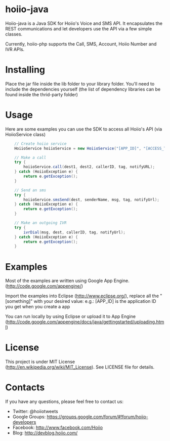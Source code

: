 # hoiio-java
Hoiio-java is a Java SDK for Hoiio's Voice and SMS API. It encapsulates the REST 
communications and let developers use the API via a few simple classes.

Currently, hoiio-php supports the Call, SMS, Account, Hoiio Number and IVR APIs.


# Installing
Place the jar file inside the lib folder to your library folder. 
You'll need to include the dependencies yourself (the list of dependency libraries 
can be found inside the thrid-party folder)


# Usage
Here are some examples you can use the SDK to access all Hoiio's API (via HoiioService class)

``` java
	// Create hoiio service
	HoiioService hoiioService = new HoiioService("[APP_ID]", "[ACCESS_TOKEN]");

	// Make a call
	try {
		hoiioService.call(dest1, dest2, callerID, tag, notifyURL);
	} catch (HoiioException e) {
		return e.getException();
	}

	// Send an sms
	try {
		hoiioService.smsSend(dest, senderName, msg, tag, notifyUrl);
	} catch (HoiioException e) {
		return e.getException();
	}

	// Make an outgoing IVR
	try {
		ivrDial(msg, dest, callerID, tag, notifyUrl);
	} catch (HoiioException e) {
		return e.getException();
	}
```


# Examples
Most of the examples are written using Google App Engine. (http://code.google.com/appengine/)

Import the examples into Eclipse (http://www.eclipse.org/), replace all the "[something]"
with your desired value: e.g.: [APP_ID] is the application ID you get when you create a app

You can run locally by using Eclipse or upload it to App Engine 
(http://code.google.com/appengine/docs/java/gettingstarted/uploading.html)


# License
This project is under MIT License (http://en.wikipedia.org/wiki/MIT_License).
See LICENSE file for details.


# Contacts
If you have any questions, please feel free to contact us:

* Twitter:        @hoiiotweets
* Google Groups:  https://groups.google.com/forum/#!forum/hoiio-developers
* Facebook:       http://www.facebook.com/Hoiio
* Blog:           http://devblog.hoiio.com/
